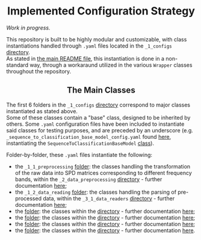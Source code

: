 <h1 style="text-align: center;">Implemented Configuration Strategy</h1>

*Work in progress.*

This repository is built to be highly modular and customizable, with class instantiations handled through `.yaml`
files located in the `_1_configs` [directory](../../_1_configs).  
As stated in [the main README file](../../README.md#caveats), this instantiation is done in a non-standard way, through
a workaraund utilized in the various `Wrapper` classes throughout the repository.

<h2 style="text-align: center;">The Main Classes</h2>

The first 6 folders in the `_1_configs` [directory](../../_1_configs) correspond to major classes instantiated as stated
above.  
Some of these classes contain a "base" class, designed to be inherited by others. Some `.yaml` configuration files have
been included to instantiate said classes for testing purposes, and are preceded by an underscore
(e.g. `_sequence_to_classification_base_model_config.yaml` found [here](../../_1_configs/_1_5_models/_sequence_to_classification_base_model_config.yaml),
instantiating the `SequenceToClassificationBaseModel` [class](../../_4_models/_4_1_sequence_based_models/SequenceToClassificationBaseModel.py)).

Folder-by-folder, these `.yaml` files instantiate the following:
- the `_1_1_preprocessing` [folder](../../_1_configs/_1_1_preprocessing): the classes handling the transformation of
the raw data into SPD matrices corresponding to different frequency bands, within the `_2_data_preprocessing`
[directory](../../_2_data_preprocessing) - further documentation [here](./2%20-%20From%20Signals%20To%20SPD%20Matrices%20To%20Tokens.md);
- the `_1_2_data_reading` [folder](../../_1_configs/_1_2_data_reading): the classes handling the parsing of
pre-processed data, within the `_3_1_data_readers` [directory](../../_3_data_management/_3_1_data_readers) -
further documentation [here](./3%20-%20Formatting%20The%20Model%20Inputs.md);
- the [folder](../../_1_configs/): the classes within the [directory](../../) - further documentation [here](./);
- the [folder](../../_1_configs/): the classes within the [directory](../../) - further documentation [here](./);
- the [folder](../../_1_configs/): the classes within the [directory](../../) - further documentation [here](./);
- the [folder](../../_1_configs/): the classes within the [directory](../../) - further documentation [here](./).